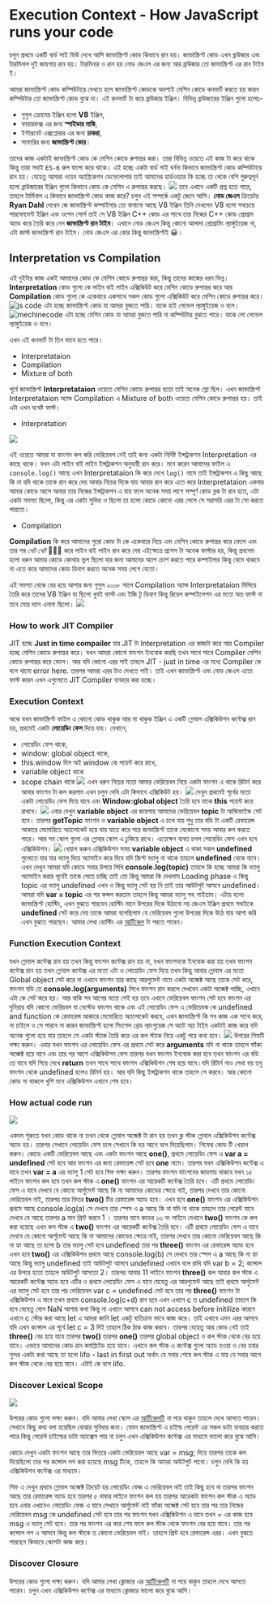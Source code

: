 # Execution Context - How JavaScript runs your code

চলুন প্রথমে একটি বার্ড সাই ভিউ দেখে আসি জাভাস্ক্রিপ্ট কোড কিভাবে রান হয়। জাভাস্ক্রিপ্ট কোড এখন ব্রাউজার এবং টারমিনাল দুই জায়গায় রান হয়। টারমিনার ও রান হয় নোড জেএস এর জন্য আর ব্রাউজার তো জাভাস্ক্রিপ্ট এর রান টাইম ই।

আমরা জাভাস্ক্রিপ্ট কোড কম্পিউটারে দেখতে হলে জাভাস্ক্রিপ্ট কোডকে অবশ্যই মেশিন কোডে কনভার্ট করতে হয় কারন কম্পিউটার তো জাভাস্ক্রিপ্ট কোড বুঝে না। এই কনভার্ট টা করে ব্রাউজার ইঞ্জিন। বিভিন্ন ব্রাউজারের ইঞ্জিন গুলো হলোঃ-

- গুগুল ক্রোমের ইঞ্জিন হলো **V8** ইঞ্জিন,
- ফায়ারফক্স এর জন্য **স্পাইডার মাঙ্কি**,
- ইন্টারনেট এক্সপ্লোরার এর জন্য **চাকরা**,
- সাফারির জন্য **জাভাস্ক্রিপ্ট কোর**।

তাদের কাজ একটাই জাভাস্ক্রিপ্ট কোড কে মেশিন কোডে রুপান্তর করা। তারা বিভিন্ন ওয়েতে এই কাজ টা করে থাকে কিন্তু তারা সবাই `ES-6` রুল ফলো করে থাকে। এই হচ্ছে একটা বার্ড সাই বর্ননা কিভাবে জাভাস্ক্রিপ্ট কোড কম্পিউটারে রান হয়। যেহেতু আমারা ওয়েব অ্যাপ্লিকেশন ডেভেলোপার তাই আমাদের হার্ডওয়্যার কি হচ্ছে তা থেকে বেশি গুরুত্বপূর্ন হলো ব্রাউজারের ইঞ্জিন গুলো কিভাবে কোড কে মেশিন এ রুপান্তর করছে।
![](./images/17.png)
তবে এখানে একটি প্রশ্ন হতে পারে, তাহলে টার্মিনাল এ কিভাবে জাভাস্ক্রিপ্ট কোড কাজ করে? চলুন এই সম্পর্কে একটু জেনে আসি। **নোড জেএস** ক্রিয়েটর **Ryan Dahl** দেখেন জে জাভাস্ক্রিপ্ট কম্পাইলার তো বানানো আছে V8 ইঞ্জিন তিনি দেখলেন V8 হলো সবচেয়ে পারফোমেন্ট ইঞ্জিন এবং ওপেন সোর্স তাই সে V8 ইঞ্জিন C++ কোড এর সাথে তার নিজের C++ কোড প্রোগ্রাম অ্যাড করে তৈরি করে নেন **জাভাস্ক্রিপ্ট রান টাইম**। এখানে নোড জেএস কিন্তু কোনো আলাদা প্রোগ্রামিং ল্যাঙ্গুইয়েজ না, এটা জাস্ট জাভাস্ক্রিপ্ট রান টাইম। নোড জেএস এর কোর কিন্তু জাভাস্ক্রিপ্টই 😀।

## Interpretation vs Compilation

এই দুইটার কাজ একই আমাদের কোড কে মেশিন কোডে রুপান্তর করা, কিন্তু তাদের কাজের ধরন ভিন্ন। **Interpretation** কোড গুলো কে লাইন বাই লাইন এক্সিকিউট করে মেশিন কোডে রুপান্তর করে আর **Compilation** কোড গুলো কে একেবারে একসাথে সকল কোড গুলো এক্সিকিউট করে মেশিন কোডে রুপান্তর করে।
![js code](./images/18.png)
এটা হচ্ছে জাভাস্ক্রিপ্ট কোড যা আমরা বুজতে পারি। যাকে হাই লেভেল ল্যাঙ্গুইয়েজ ও বলে।
![mechinecode](./images/19.png)
এটা হচ্ছে মেশিন কোড যা আমরা বুজতে পারি না কম্পিউটার বুঝতে পারে। যাকে লো লেভেল ল্যাঙ্গুইয়েজ ও বলে।

এখন এই কনভার্ট টা তিন ভাবে হতে পারে।

- Interpretataion
- Compilation
- Mixture of both

পূর্বে জাভাস্ক্রিপ্ট **Interpretataion** ওয়েতে মেশিন কোডে রুপান্তর হতো তাই অনেক স্লো ছিল। এখন জাভাস্ক্রিপ্ট Interpretataion অ্যান্ড Compilation এ Mixture of both ওয়েতে মেশিন কোডে রুপান্তর হয়। তাই এটা এখন যথেষ্ট ফাস্ট।

- Interpretation

![](./images/20.png)

এই ওয়েতে আমরা যা ফাংশন কল করি ভেরিয়েবল নেই তাই জন্য একটা নির্দিষ্ট ইন্সট্রাকশন Interpretation এর কাছে থাকে। যখন এটা লাইন বাই লাইন ইন্সট্রাকশন অনুযায়ী রান করে। মনে করেন আমাদের ফাইল এ `console.log()` আছে এখন Interpretataion কি করে দেখে `log()` নামে তাই ইন্সট্রাকশন এ কিছু আছে কি না যদি থাকে তাকে রান করে দেয় আবার নিচের দিকে যায় আবার রান করে এতে করে Interpretataion একবার আমার কোডে আসে আবার তার নিজের ইন্সট্রাকশন এ যায় ফলে অনেক সময় লাগে সম্পূর্ণ কোড ব্লক টা রান হতে, এটা একটা সমস্যা ছিলো, কিন্তু এর একটা সুবিধা ও ছিলো তা হলো কোডে কোনো এরর পেলে সে সরাসরি এরর টা সো করতে পারতো।

- Compilation

**Compilation** কি করে আমাদের পুরো কোড টা কে একেবারে নিয়ে এবং মেশিন কোডে রুপান্তর করে ফেলে এবং তার পর _খেট খেট_ 🤣😁😂 করে লাইন বাই লাইন রান করে দেয় এইক্ষেত্রে প্রসেস টা অনেক ফাস্টার হয়, কিন্তু প্রবলেম হলো ধরুন আমার কোডে কোথায় ভুল ছিলো যার জন্য আমাদের অ্যাপ ক্রাশ করতে পারে কম্পাইলার কিন্তু থেমে থাকবে না এতে করে আমাদের কোড ডিবাগ করতে অনেক সময় লেগে যেতো।

এই সমস্যা থেকে বের হয়ে আশার জন্য গুগুল ২০০৮ সালে Compilation অ্যান্ড Interpretataion মিলিয়ে তৈরি করে তাদের V8 ইঞ্জিন যা ছিলো খুবই ফাস্ট এবং ইজি টু ডিবাগ কিন্তু রিয়েল কম্পাইলেশন এর মতো অত ফাস্ট না তবে মোর দ্যান এনাফ ছিলো।
![](./images/21.png)

### How to work JIT Compiler

JIT হচ্ছে **Just in time compailer** যার JIT টা Interpretation এর কাজটা করে আর Compiler হচ্ছে মেশিন কোডে রুপান্তর করে। যখন আমরা কোনো ফাংশন ইনবোক করছি তখন সাথে সাথে Compiler মেশিন কোডে রুপান্তর করে ফেলে। আর যদি কোনো এরর পাই তাহলে JIT - just in time এর মধ্যে Compiler কে বলে থামো error here. তারপর আমরা এরর টাও দেখতে পাই। তাই এখন জাভাস্ক্রিপ্ট এবং নোড জেএস এতো ফাস্ট কারন এখন এগুলোতে JIT Compiler ব্যবহার করা হচ্ছে।

### Execution Context

অকে যখন জাভাস্ক্রিপ্ট ফাইল এ কোনো কোড থাকুক আর না থাকুক ইঞ্জিন এ একটি গ্লোবাল এক্সিকিউশন কন্টেক্স রান হয়, প্রথমেই একটা **লোয়েডিং ফেস** দিয়ে যায়। যেখানে,

- লোয়েডিং ফেস থাকে,
- window: global object থাকে,
- this.window দিস অই window কে পয়েন্ট করে রাখে,
- variable object থাকে
- scope chain থাকে
  ![](./images/22.png)
  এখন ধরুন নিচের মতো আমার ভেরিয়েবল নিয়ে একটা ফাংশন এ থাকে রিটার্ন করে আবার ফাংশন টা কল করলাম এখন চলুন দেখি এটা কিভাবে এক্সিকিউট হয়।
  ![](./images/23.png)
  দেখুন প্রথমেই পূর্বের মতো একটা লোয়েডিং ফেস দিয়ে যাবে এবং **Window:global object** তৈরি হবে যাকে **this** পয়েন্ট করে রাখবে।
  ![](./images/24.png)
  এবার দেখুন **variable object** এর জায়গায় আমাদের ভেরিয়েবল **topic** টা আন্ডিফাইন্ড সেট হবে। তারপর **getTopic** ফাংশন ও **variable object** এ চলে যায় শুধু তার বডি টা একটি রেফারেন্স আকারে মেমোরিতে অ্যালোকেট হয়ে যায় যাতে করে পরে জাভাস্ক্রিপ্ট তাকে যেকোনো সময় আবার কল করতে পারে। আর সব স্কোপ গুলো এর গ্লোবার স্কোপ এ ঢুকিয়ে রাখে। এতোক্ষন যাবত চলল লোয়েডিং ফেস এখন হবে এক্সিকিউশন।
  ![](./images/25.gif)
  খেয়াল করুন এক্সিকিউশন সময় **variable object** এ থাকা সকল **undefined** গুলোতে যার যার ভ্যালু দিয়ে অ্যাসাইন করে দিবে যদি স্ক্রিপ্ট ভ্যালু না থাকে তাহলে **undefined** থেকে যাবে। এখন দেখুন আমরা যদি কোডে সবার উপরে লিখি **console.log(topic)** তাহলে কি হচ্ছে আমরা কি ভ্যালু অ্যাসাইন করার পূর্বেই তাকে পেতে চাচ্ছি তাই তো কিন্তু আমরা কি দেখলাম Loading phase এ কিন্তু topic এর ভ্যালু undefined এখন ও কিন্তু ভ্যালু সেট হয় নি তাই তার আউটপুট আসবে undefined। আমরা যদি **var = topic** এর পর কন্সল করতাম তাহলে কিন্তু আমরা ভ্যালু সহ পাইতাম। এটায় হলো জাভাস্ক্রিপ্ট হোস্টিং, এখন বুঝতে পারবেন হোস্টিং মানে উপরের দিকে উঠানো নয় জেএস ইঞ্জিন প্রথমে সবাইকে **undefined** সেট করে দেয় তাকে আমরা বলেছিলাম যে ভেরিয়েবল গুলো উপরের দিকে উঠে যায় আশা করি এখন বুঝতে পারছেন। আমার লেখা হোস্টিং এর [আর্টিকেল](https://www.facebook.com/groups/learnwithsumit/permalink/1004907497493991/) টা পরতে পারেন।

### Function Execution Context

যখন গ্লোবাল কন্টেক্স রান হয় তখন কিন্তু ফাংশন কন্টেক্স রান হয় না, যখন ফাংশনকে ইনবোক করা হয় তখন ফাংশন কন্টেক্স রান হয় তখন গ্লোবাল কন্টেক্স এর মতো এটা ও লোয়েডিং ফেস দিয়ে তখন কিন্তু আবার গ্লোবাল এর মতো Global object সেট করে না এখানে ফাংশন তার কাছে আরগুমেন্ট নামে একটা অব্জেক্ট আছে তাকে সেট করে, ফাংশন বডি তে **console.log(arguments)** লিখে ফাংশন রান করলে দেখবেন একটা অব্জেক্ট পাচ্ছি, এখানে এটা কে সেট করে হয়। আর বাকি সব আগের মতো সেই হয় তবে এখানে ভেরিয়েবল ফাংশন সেট হবে ফাংশন এর দুনিয়ায় যদি কোনো ভেরিয়বল বা নেস্টেড ফাংশন থাকে এবং এই লোয়েডিং ফেস এ ভেরিয়েবক কে undefined and function কে রেফারেন্স আকারে মেমোরিতে অ্যালোকেট করবে, এখন জাভাস্ক্রিপ্ট কি সব কাজ এক সাথে করে, না চাইলে ও সে পারবে না কারন জাভাস্ক্রিপ্ট হলো সিংগেল থ্রেড ল্যাংগুয়েজ সে অ্যাট অ্যা টাইম একটাই কাজ করে যদি অনেক গুলো হয়ে যায় তাহলে সে একটা স্ট্যাক তৈরি করে এর কল স্ট্যাক নিয়ে একটু পরে কথা হবে।
![](./images/26.gif)
উপরের গিফটি লক্ষ্য করুন। এবার যখন ফাংশন এর লোয়েডিং ফেস এর প্রথমে সেট করে **arguments** যদি না থাকে তাহলে ফাঁকা অব্জেক্ট হয়ে যাবে এবং তার পর আশে এক্সিকিউশন ফেস তারপর যখন ফাংশন ইনবোক করা হবে তখন ফাংশন এর বডি তে যাবে যদি গিয়ে দেখে **return** তখন সাথে সাথে ফাংশন এক্সিকিউশন শেষ হয়ে যাবে।যদি রিটার্ন নাও লেখা হয় তবু ফাংশন থেকে undefined হলেও রিটার্ন হয়। আর যদি কিছু ইন্সট্রাকশন থাকে তাহলে সে করবে। আর কোনো কোড না থাকলে খুশি মনে এক্সিকিউশন এখানে শেষ হবে।

### How actual code run

![](./images/27.gif)

একদম শুরুতে যখন কোড থাকে না তখন থেকে গ্লোবাল অব্জেক্ট টা রান হয় তখন ক্ল স্টাক গ্লোবাল এক্সিকিউশন কন্টেক্স অ্যাড হয়। তারপর সেখানে লোয়েডিং ফেস চলে সেখানে কি হয় আগে বলে দিয়েছিলাম। গিফের কোড টি খেয়াল করুন। কোডে একটি ভেরিয়েবল আছে এবং একটা ফাংশন আছে **one()**, প্রথমে লোয়েডিং ফেস এ **var a = undefined** সেট হবে আর ফাংশন এর জন্য রেফারেন্স সেট হবে **one** নামে। তারপর যখন এক্সিকিউশন কন্টেক্স এ যাবে তখন **var = a** এর ভ্যালু 1 সেট হবে গিফ লক্ষ্য করুন। তারপর ফাংশন ফাংশনের জায়গায় থাকবে যখন ১৫ লাইনে ফাংশন কল হবে তখন কল স্টাক এ **one()** ফাংশন এর আরেকটি কন্টেক্স তৈরি হবে। এটি প্রথমে লোয়েডিং ফেস এ যাবে দেখবে যে কোনো আর্গুমেন্ট আছে কি না আমাদের কোডের ক্ষেত্রে নাই, তারপর দেখবে তার কোনো ভেরিয়েবল নাই, তারপর তার ভিতর **two()** টির রেফারেন্স অ্যাড হবে। এখন হবে **one()** ফাংশন এর এক্সিকিউশন প্রথমে আছে console.log(a) সে দেখবে তার স্পেস এ a আছে কি না যদি না থাকে তাহলে তার পেরেন্ট যাবে দেখবে যে আছে তারপর a মান প্রিন্ট করবে 1 । তারপর যাবে কডের ১৩ নং লাইনে যেখানে **two()** ফাংশন কে কল করা হয়েছে এখন কল স্টাক এ **two()** ফাংশন এর আরেকটি কন্টেক্স তৈরি হবে। এটি প্রথমে লোয়েডিং ফেস এ যাবে দেখবে যে কোনো আর্গুমেন্ট আছে কি না আমাদের কোডের ক্ষেত্রে নাই, তারপর দেখবে তার কোনো ভেরিয়েবল আছে কি না হ্যা আছে তা হলো b তার ভ্যালু সেট হবে undefined তার পর **three()** ফাংশন এর রেফারেন্স অ্যাড হবে এখন হবে **two()** এর এক্সিকিউশন প্রথমে আছে console.log(b) সে দেখবে তার স্পেস এ a আছে কি না হ্যা আছে কিন্তু ভ্যালু undefined তাই আউটপুট আসবে undefined এখানে বলে রাখি যদি var b = 2; কন্সোল এর উপরে হতো তাহলে আউটপুট আসতো 2। তারপর আবার 11 লাইনে ফাংশন **three()** কল আবার কল স্টাক এ আরেকটি কন্টেক্স অ্যাড হবে এটির ও প্রথমে লোয়েডিং ফেস এ যাবে যেহেতু এর আরগুমেন্ট আছে তাই প্রথমে আর্গুমেন্ট এর ভ্যালু সেট হবে তার পর ভেরিয়েবল var c = undefined সেট হবে তার পর **three()** ফাংশন টা এক্সিকিউশন এ যাবে তখন প্রথমে console.log(c+d) রান হবে এখন এখানে c ত undefined তাহলে কি হবে যেহেতু যোগ NaN আশার কথা কিন্তু না এখানে আসবে can not access before initilize কারনে এখানে c স্টোর করা আছে let এ আমরা জানি let একটু ব্যতিক্রম ভাবে কাজ করে। তাই এখাবে এমন এরর আসবে যদি এখন কন্সোল এর পূর্বে let c = 3 দিই তাহলে ঠিক ঠাক কাজ করবে। তারপর যেহেতু আর কোড নেই তাই **three()** বের হয়ে যাবে তারপর **two()** তারপর **one()** তারপর global object ও কল স্টাক থেকে বের হয়ে যাবে। এভাবে আমাদের কোড রান কমপ্লিটেড হয়ে যাবে। এখানে কল স্টাক এ কন্টেক্স গুলো অ্যাড হওয়া ও বের হবার সুন্দর একটা কথা আছে তা হলো lifo - last in first out অর্থাৎ যে সবার শেষে কল স্টাক এ যায় যে সবার আগে কল স্টাক থেকে বের হয়ে যাবে। এটাই কে বলে lifo.

### Discover Lexical Scope

![](./images/28.gif)

উপরের কোড গুলো লক্ষ্য করুন। যদি আমার লেখা স্কোপ এর [আর্টিকেলটি](https://www.facebook.com/groups/learnwithsumit/permalink/1003981834253224/) না পরে থাকুন তাহলে দেখে আসতে পারেন। সেখানে কিছু কথা বলা হয়েছিল বোঝার সুবিধার জন্য। যেমন জাভাস্ক্রিপ্ট এ চাইল্ড পেরেন্ট এর সকল ডাটা ব্যবহার করতে পারে কিন্তু পেরেন্ট চাইল্ডের ডাটা অ্যাক্সেস পায় না চলুন এখন এক্সিকিউশন কন্টেক্স এর মাধ্যমে ভালো করে বুঝে আসি।

কোডে দেখুন একটা ফাংশন আছে তার ভিতরে একটা ভেরিয়েবল আছে var = msg; দিয়ে তারপর তাকে কল দিয়েছিলো তার পর কন্সোল লগ করা হয়েছে msg টিকে, তাহলে কি আমরা আউটপুট পাবো। চলুন দেখি কি হয় এক্সিকিউশন কন্টেক্স এর মাধ্যমে।

গিফ এ দেখুন প্রথমে গ্লোবাল অব্জেক্ট ক্রিয়েট হয় লোয়েডিং ফেজ এ ভেরিয়েবল নাই তাই কিছু হবে না তারপর ফাংশন আছে তার রেফারেন্স অ্যাড হবে তারপর ৫ নাম্বার লাইনে ফাংশন কল হয় তারপর আরেকটা ফাংশন কল স্টাক এ অ্যাড হবে এবার এখানেও লোয়েডিং ফেজ এ যাবে সেখানে আর্গুমেন্ট নাই ফাঁকা অব্জেক্ট সেট হবে তার পর তার নিজের ভেরিয়েবল msg কে undefined সেট হবে তার পর ফাংশন যখন এক্সিকিউশন এ যাবে তখন = এর কাজ হবে msg এ ভ্যালু সেট হবে। তার পর ফাংশন এর কার শেষ ফলে কল স্টাক থেকে ফাংশন বের হয়ে যাবে। তার পর কন্সোল লগ এ আসবে কিন্তু কল স্টাকে ত কোনো ভেরিয়েবল নাই। তাহলে প্রিন্ট হবে রেফারেন্স এরর। এখন বুঝতে পারছেন কিভাবে স্কোপটা কাজ করে।

### Discover Closure

উপরের কোড গুলো লক্ষ্য করুন। যদি আমার লেখা ক্লোজার এর [আর্টিকেলটি](https://www.facebook.com/groups/learnwithsumit/permalink/1004493037535437/) না পরে থাকুন তাহলে দেখে আসতে পারেন। চলুন এখন এক্সিকিউশন কন্টেক্স এর মাধ্যমে ক্লোজার ভালো করে বুঝে আসি।
